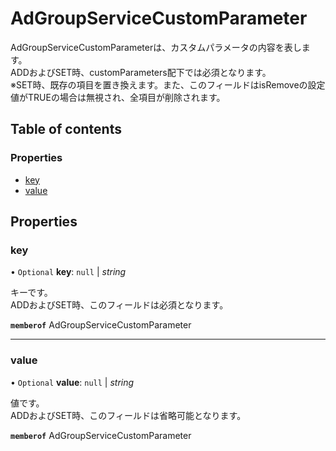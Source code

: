 # AdGroupServiceCustomParameter


<div lang=\"ja\">AdGroupServiceCustomParameterは、カスタムパラメータの内容を表します。<br> ADDおよびSET時、customParameters配下では必須となります。<br> ※SET時、既存の項目を置き換えます。また、このフィールドはisRemoveの設定値がTRUEの場合は無視され、全項目が削除されます。</div> 

## Table of contents

### Properties

- [key](adgroupservicecustomparameter.md#key)
- [value](adgroupservicecustomparameter.md#value)

## Properties

### key

• `Optional` **key**: ``null`` \| *string*

<div lang=\"ja\">キーです。<br> ADDおよびSET時、このフィールドは必須となります。</div> 

**`memberof`** AdGroupServiceCustomParameter

___

### value

• `Optional` **value**: ``null`` \| *string*

<div lang=\"ja\">値です。<br> ADDおよびSET時、このフィールドは省略可能となります。</div> 

**`memberof`** AdGroupServiceCustomParameter

